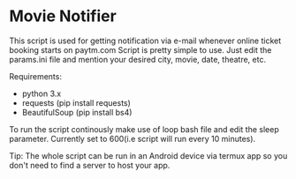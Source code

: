 # Movie Notifier

This script is used for getting notification via e-mail whenever online ticket booking starts on paytm.com
Script is pretty simple to use. Just edit the params.ini file and mention your desired city, movie, date, theatre, etc.

Requirements:
  - python 3.x
  - requests (pip install requests)
  - BeautifulSoup (pip install bs4)

To run the script continously make use of loop bash file and edit the sleep parameter. Currently set to 600(i.e script will run every 10 minutes).

Tip: The whole script can be run in an Android device via termux app so you don't need to find a server to host your app.